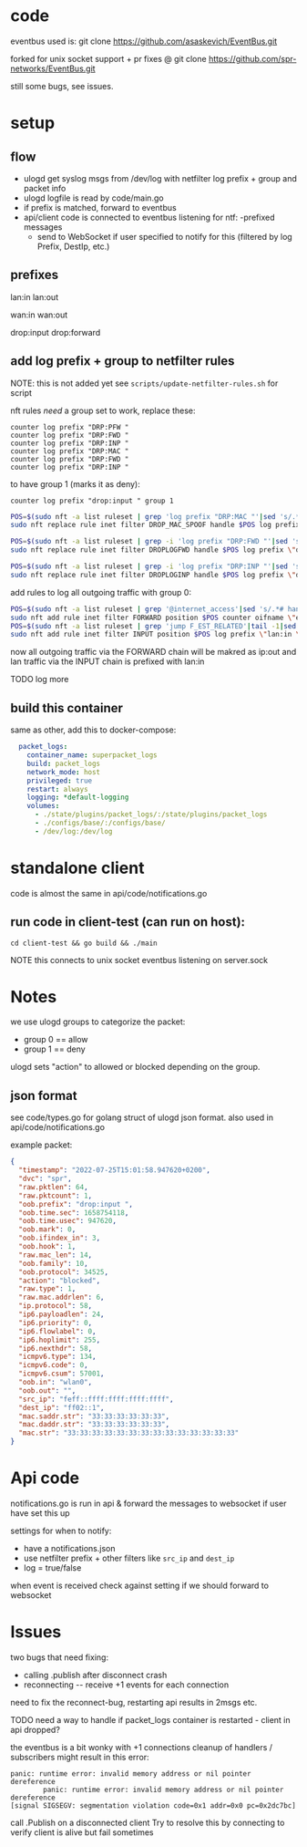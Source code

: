# code

eventbus used is:
git clone https://github.com/asaskevich/EventBus.git

forked for unix socket support + pr fixes @
git clone https://github.com/spr-networks/EventBus.git

still some bugs, see issues.

# setup

## flow

* ulogd get syslog msgs from /dev/log with netfilter log prefix + group and packet info
* ulogd logfile is read by code/main.go
* if prefix is matched, forward to eventbus
* api/client code is connected to eventbus listening for ntf: -prefixed messages
	* send to WebSocket if user specified to notify for this (filtered by log Prefix, DestIp, etc.)

## prefixes

lan:in
lan:out

wan:in
wan:out

drop:input
drop:forward

## add log prefix + group to netfilter rules

NOTE: this is not added yet
see `scripts/update-netfilter-rules.sh` for script

nft rules *need* a group set to work, replace these:

    counter log prefix "DRP:PFW "
    counter log prefix "DRP:FWD "
    counter log prefix "DRP:INP "
    counter log prefix "DRP:MAC "
    counter log prefix "DRP:FWD "
    counter log prefix "DRP:INP "

to have group 1 (marks it as deny):

    counter log prefix "drop:input " group 1

```sh
POS=$(sudo nft -a list ruleset | grep 'log prefix "DRP:MAC "'|sed 's/.*# handle //g')
sudo nft replace rule inet filter DROP_MAC_SPOOF handle $POS log prefix \"drop:mac \" group 1

POS=$(sudo nft -a list ruleset | grep -i 'log prefix "DRP:FWD "'|sed 's/.*# handle //g')
sudo nft replace rule inet filter DROPLOGFWD handle $POS log prefix \"drop:forward \" group 1

POS=$(sudo nft -a list ruleset | grep -i 'log prefix "DRP:INP "'|sed 's/.*# handle //g')
sudo nft replace rule inet filter DROPLOGINP handle $POS log prefix \"drop:input \" group 1
```

add rules to log all outgoing traffic with group 0:

```sh
POS=$(sudo nft -a list ruleset | grep '@internet_access'|sed 's/.*# handle //g')
sudo nft add rule inet filter FORWARD position $POS counter oifname \"eth0\" log prefix \"ip:out \" group 0
POS=$(sudo nft -a list ruleset | grep 'jump F_EST_RELATED'|tail -1|sed 's/.*# handle //g')
sudo nft add rule inet filter INPUT position $POS log prefix \"lan:in \" group 0
```

now all outgoing traffic via the FORWARD chain will be makred as ip:out
and lan traffic via the INPUT chain is prefixed with lan:in

TODO log more

## build this container
same as other, add this to docker-compose:

```yaml
  packet_logs:
    container_name: superpacket_logs
    build: packet_logs
    network_mode: host
    privileged: true
    restart: always
    logging: *default-logging
    volumes:
      - ./state/plugins/packet_logs/:/state/plugins/packet_logs
      - ./configs/base/:/configs/base/
      - /dev/log:/dev/log
```

# standalone client

code is almost the same in api/code/notifications.go

## run code in client-test (can run on host):
`cd client-test && go build && ./main`

NOTE this connects to unix socket eventbus listening on server.sock

# Notes

we use ulogd groups to categorize the packet:
* group 0 == allow
* group 1 == deny

ulogd sets "action" to allowed or blocked depending on the group.

## json format

see code/types.go for golang struct of ulogd json format. also used in api/code/notifications.go

example packet:

```json
{
  "timestamp": "2022-07-25T15:01:58.947620+0200",
  "dvc": "spr",
  "raw.pktlen": 64,
  "raw.pktcount": 1,
  "oob.prefix": "drop:input ",
  "oob.time.sec": 1658754118,
  "oob.time.usec": 947620,
  "oob.mark": 0,
  "oob.ifindex_in": 3,
  "oob.hook": 1,
  "raw.mac_len": 14,
  "oob.family": 10,
  "oob.protocol": 34525,
  "action": "blocked",
  "raw.type": 1,
  "raw.mac.addrlen": 6,
  "ip.protocol": 58,
  "ip6.payloadlen": 24,
  "ip6.priority": 0,
  "ip6.flowlabel": 0,
  "ip6.hoplimit": 255,
  "ip6.nexthdr": 58,
  "icmpv6.type": 134,
  "icmpv6.code": 0,
  "icmpv6.csum": 57001,
  "oob.in": "wlan0",
  "oob.out": "",
  "src_ip": "feff::ffff:ffff:ffff:ffff",
  "dest_ip": "ff02::1",
  "mac.saddr.str": "33:33:33:33:33:33",
  "mac.daddr.str": "33:33:33:33:33:33",
  "mac.str": "33:33:33:33:33:33:33:33:33:33:33:33:33:33"
}
```

# Api code

notifications.go is run in api & forward the messages to websocket if user have set this up

settings for when to notify:
* have a notifications.json
* use netfilter prefix + other filters like `src_ip` and `dest_ip`
* log = true/false

when event is received check against setting if we should forward to websocket

# Issues

two bugs that need fixing:

* calling .publish after disconnect crash
* reconnecting -- receive +1 events for each connection

need to fix the reconnect-bug, restarting api results in 2msgs etc.

TODO need a way to handle if packet_logs container is restarted - client in api dropped?

the eventbus is a bit wonky with +1 connections
cleanup of handlers / subscribers might result in this error:

```
panic: runtime error: invalid memory address or nil pointer dereference 
        panic: runtime error: invalid memory address or nil pointer dereference
[signal SIGSEGV: segmentation violation code=0x1 addr=0x0 pc=0x2dc7bc]
```

call .Publish on a disconnected client
Try to resolve this by connecting to verify client is alive but fail sometimes
